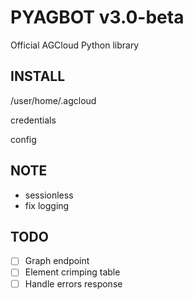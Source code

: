 PYAGBOT v3.0-beta
====================

Official AGCloud Python library

INSTALL
-----------

/user/home/.agcloud

credentials

config




NOTE
-----------

- sessionless
- fix logging



TODO
-----------

- [ ] Graph endpoint
- [ ] Element crimping table
- [ ] Handle errors response
